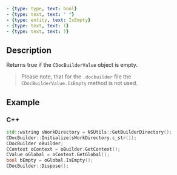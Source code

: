 ```yml signature
- {type: type, text: bool}
- {type: text, text: " "}
- {type: entity, text: IsEmpty}
- {type: text, text: (}
- {type: text, text: )}
```

## Description

Returns true if the `CDocBuilderValue` object is empty.

> Please note, that for the `.docbuilder` file the `CDocBuilderValue.IsEmpty` method is not used.

## Example

### C++

```cpp
std::wstring sWorkDirectory = NSUtils::GetBuilderDirectory();
CDocBuilder::Initialize(sWorkDirectory.c_str());
CDocBuilder oBuilder;
CContext oContext = oBuilder.GetContext();
CValue oGlobal = oContext.GetGlobal();
bool bEmpty = oGlobal.IsEmpty();
CDocBuilder::Dispose();
```
